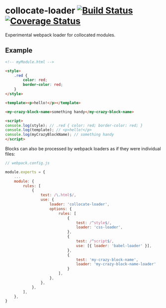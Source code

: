 # collocate-loader [![Build Status](https://travis-ci.org/sndrs/collocate-loader.svg?branch=master)](https://travis-ci.org/sndrs/collocate-loader) [![Coverage Status](https://coveralls.io/repos/github/sndrs/collocate-loader/badge.svg?branch=master)](https://coveralls.io/github/sndrs/collocate-loader?branch=master)

Experimental webpack loader for collocated modules.

## Example

```html
<!-- myModule.html -->

<style>
    .red {
        color: red;
        border-color: red;
    }
</style>

<template><p>hello!</p></template>

<my-crazy-block-name>something handy</my-crazy-block-name>

<script>
console.log(style); // .red { color: red; border-color: red; }
console.log(template); // <p>hello!</p>
console.log(myCrazyBlockName); // something handy
</script>
```

Blocks can also be processed by webpack loaders as if they were individual files:

```js
// webpack.config.js

module.exports = {
	...
    module: {
        rules: [
            {
                test: /\.html$/,
                use: {
                    loader: 'collocate-loader',
                    options: {
                        rules: [
                            {
                                test: /^style$/,
                                loader: 'css-loader',
                            },
                            {
                                test: /^script$/,
                                use: [{ loader: 'babel-loader' }],
                            },
                            {
                                test: 'my-crazy-block-name',
                                loader: 'my-crazy-block-name-loader'
                            }
                        ],
                    },
                },
            },
        ],
    },
}
```
